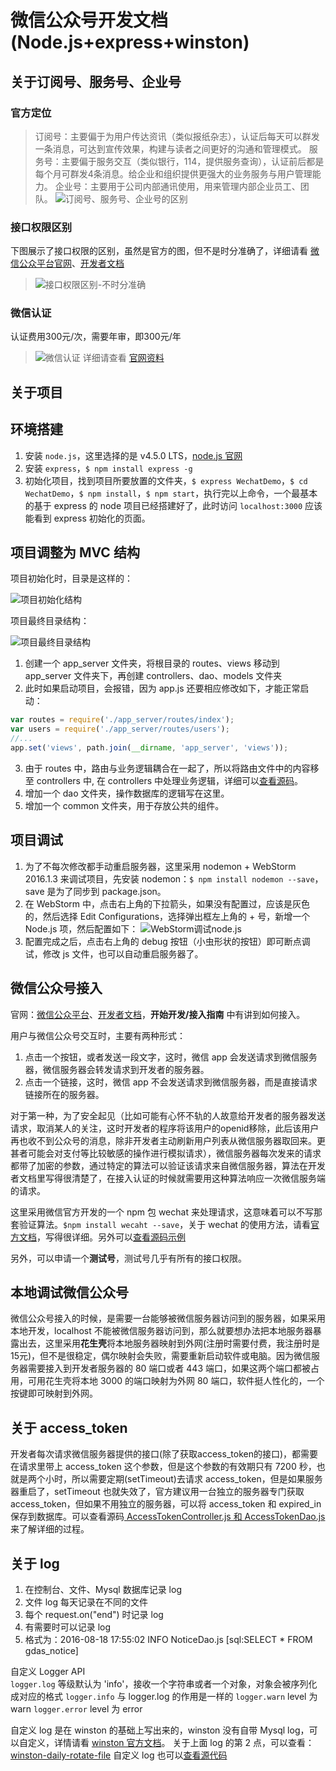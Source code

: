 # 微信公众号开发文档(Node.js+express+winston)

## 关于订阅号、服务号、企业号
### 官方定位

> 订阅号：主要偏于为用户传达资讯（类似报纸杂志），认证后每天可以群发一条消息，可达到宣传效果，构建与读者之间更好的沟通和管理模式。
> 服务号：主要偏于服务交互（类似银行，114，提供服务查询），认证前后都是每个月可群发4条消息。给企业和组织提供更强大的业务服务与用户管理能力。
> 企业号：主要用于公司内部通讯使用，用来管理内部企业员工、团队。
> ![订阅号、服务号、企业号的区别](img/wechatCampare.jpg)

### 接口权限区别
下图展示了接口权限的区别，虽然是官方的图，但不是时分准确了，详细请看 [微信公众平台官网](https://mp.weixin.qq.com/cgi-bin/loginpage)、[开发者文档](https://mp.weixin.qq.com/wiki)
> ![接口权限区别-不时分准确](img/auth.jpg)

### 微信认证
认证费用300元/次，需要年审，即300元/年
> ![微信认证](img/authDetail.jpg)
详细请查看 [官网资料](https://kf.qq.com/faq/120322fu63YV131031NR36Fb.html)

## 关于项目


## 环境搭建
1. 安装 `node.js`，这里选择的是 v4.5.0 LTS，[node.js 官网](https://nodejs.org)
2. 安装 `express`，`$ npm install express -g`
3. 初始化项目，找到项目所要放置的文件夹，`$ express WechatDemo`，`$ cd WechatDemo`，`$ npm install`，`$ npm start`，执行完以上命令，一个最基本的基于 express 的 node 项目已经搭建好了，此时访问 `localhost:3000` 应该能看到 express 初始化的页面。

## 项目调整为 MVC 结构
项目初始化时，目录是这样的：

 ![项目初始化结构](img/projectStructureInit.png)

项目最终目录结构：

 ![项目最终目录结构](img/projectStructureFinal.png)

 1. 创建一个 app_server 文件夹，将根目录的 routes、views 移动到 app_server 文件夹下，再创建 controllers、dao、models 文件夹
 2. 此时如果启动项目，会报错，因为 app.js 还要相应修改如下，才能正常启动：
```javascript
var routes = require('./app_server/routes/index');
var users = require('./app_server/routes/users');
//...
app.set('views', path.join(__dirname, 'app_server', 'views'));
```
 3. 由于 routes 中，路由与业务逻辑耦合在一起了，所以将路由文件中的内容移至 controllers 中, 在 controllers 中处理业务逻辑，详细可以[查看源码](https://github.com/luckyLZH/FEPrototype/tree/master/app_server)。
 4. 增加一个 dao 文件夹，操作数据库的逻辑写在这里。
 5. 增加一个 common 文件夹，用于存放公共的组件。

## 项目调试
1. 为了不每次修改都手动重启服务器，这里采用 nodemon + WebStorm 2016.1.3 来调试项目，先安装 nodemon：`$ npm install nodemon --save`，save 是为了同步到 package.json。
2. 在 WebStorm 中，点击右上角的下拉箭头，如果没有配置过，应该是灰色的，然后选择 Edit Configurations，选择弹出框左上角的 + 号，新增一个 Node.js 项，然后配置如下：
![WebStorm调试node.js](img/nodeDebug.png)
3. 配置完成之后，点击右上角的 debug 按钮（小虫形状的按钮）即可断点调试，修改 js 文件，也可以自动重启服务器了。

## 微信公众号接入
官网：[微信公众平台](https://mp.weixin.qq.com/cgi-bin/loginpage)、[开发者文档](https://mp.weixin.qq.com/wiki)，**开始开发/接入指南** 中有讲到如何接入。

用户与微信公众号交互时，主要有两种形式：
1. 点击一个按钮，或者发送一段文字，这时，微信 app 会发送请求到微信服务器，微信服务器会转发请求到开发者的服务器。
2. 点击一个链接，这时，微信 app 不会发送请求到微信服务器，而是直接请求链接所在的服务器。

对于第一种，为了安全起见（比如可能有心怀不轨的人故意给开发者的服务器发送请求，取消某人的关注，这时开发者的程序将该用户的openid移除，此后该用户再也收不到公众号的消息，除非开发者主动刷新用户列表从微信服务器取回来。更甚者可能会对支付等比较敏感的操作进行模拟请求），微信服务器每次发来的请求都带了加密的参数，通过特定的算法可以验证该请求来自微信服务器，算法在开发者文档里写得很清楚了，在接入认证的时候就需要用这种算法响应一次微信服务端的请求。

这里采用微信官方开发的一个 npm 包 wechat 来处理请求，这意味着可以不写那套验证算法。`$npm install wecaht --save`，关于 wechat 的使用方法，请看[官方文档](https://github.com/node-webot/wechat)，写得很详细。另外可以[查看源码示例](https://github.com/luckyLZH/FEPrototype/blob/master/app_server/controllers/AutoReplyController.js)

另外，可以申请一个**测试号**，测试号几乎有所有的接口权限。

## 本地调试微信公众号
微信公众号接入的时候，是需要一台能够被微信服务器访问到的服务器，如果采用本地开发，localhost 不能被微信服务器访问到，那么就要想办法把本地服务器暴露出去，这里采用**花生壳**将本地服务器映射到外网(注册时需要付费，我注册时是15元)，但不是很稳定，偶尔映射会失败，需要重新启动软件或电脑。因为微信服务器需要接入到开发者服务器的 80 端口或者 443 端口，如果这两个端口都被占用，可用花生壳将本地 3000 的端口映射为外网 80 端口，软件挺人性化的，一个按键即可映射到外网。

## 关于 access_token
开发者每次请求微信服务器提供的接口(除了获取access_token的接口)，都需要在请求里带上 access_token 这个参数，但是这个参数的有效期只有 7200 秒，也就是两个小时，所以需要定期(setTimeout)去请求 access_token，但是如果服务器重启了，setTimeout 也就失效了，官方建议用一台独立的服务器专门获取 access_token，但如果不用独立的服务器，可以将 access_token 和 expired_in 保存到数据库。可以查看源码[ AccessTokenController.js 和 AccessTokenDao.js](https://github.com/luckyLZH/FEPrototype/tree/master/app_server)来了解详细的过程。


## 关于 log
1. 在控制台、文件、Mysql 数据库记录 log
2. 文件 log 每天记录在不同的文件
3. 每个 request.on("end") 时记录 log
4. 有需要时可以记录 log
5. 格式为：2016-08-18 17:55:02 INFO NoticeDao.js [sql:SELECT * FROM gdas_notice]

自定义 Logger API   
`logger.log`  等级默认为 'info'，接收一个字符串或者一个对象，对象会被序列化成对应的格式
`logger.info` 与 logger.log 的作用是一样的
`logger.warn` level 为 warn
`logger.error` level 为 error

自定义 log 是在 winston 的基础上写出来的，winston 没有自带 Mysql log，可以自定义，详情请看 [winston 官方文档](https://github.com/winstonjs/winston#adding-custom-transports)。
关于上面 log 的第 2 点，可以查看：[winston-daily-rotate-file](https://github.com/winstonjs/winston-daily-rotate-file)
自定义 log 也可以[查看源代码](https://github.com/luckyLZH/FEPrototype/tree/master/common/Logger)
